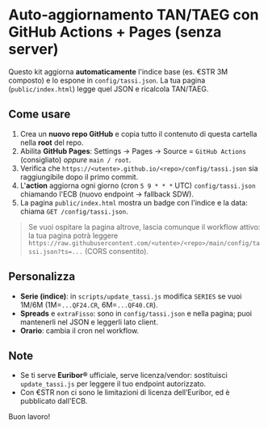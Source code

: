 # Auto-aggiornamento TAN/TAEG con GitHub Actions + Pages (senza server)

Questo kit aggiorna **automaticamente** l'indice base (es. €STR 3M composto) e lo espone in `config/tassi.json`.
La tua pagina (`public/index.html`) legge quel JSON e ricalcola TAN/TAEG.

## Come usare

1. Crea un **nuovo repo GitHub** e copia tutto il contenuto di questa cartella nella **root** del repo.
2. Abilita **GitHub Pages**: Settings → Pages → Source = `GitHub Actions` (consigliato) *oppure* `main / root`.
3. Verifica che `https://<utente>.github.io/<repo>/config/tassi.json` sia raggiungibile dopo il primo commit.
4. L'**action** aggiorna ogni giorno (cron `5 9 * * *` UTC) `config/tassi.json` chiamando l'ECB (nuovo endpoint → fallback SDW).
5. La pagina `public/index.html` mostra un badge con l'indice e la data: chiama `GET /config/tassi.json`.

> Se vuoi ospitare la pagina altrove, lascia comunque il workflow attivo: la tua pagina potrà leggere
> `https://raw.githubusercontent.com/<utente>/<repo>/main/config/tassi.json?ts=...` (CORS consentito).

## Personalizza
- **Serie (indice)**: in `scripts/update_tassi.js` modifica `SERIES` se vuoi 1M/6M (1M=`...QF24.CR`, 6M=`...QF40.CR`).
- **Spreads** e `extraFisso`: sono in `config/tassi.json` e nella pagina; puoi mantenerli nel JSON e leggerli lato client.
- **Orario**: cambia il cron nel workflow.

## Note
- Se ti serve **Euribor®** ufficiale, serve licenza/vendor: sostituisci `update_tassi.js` per leggere il tuo endpoint autorizzato.
- Con €STR non ci sono le limitazioni di licenza dell’Euribor, ed è pubblicato dall'ECB.

Buon lavoro!

